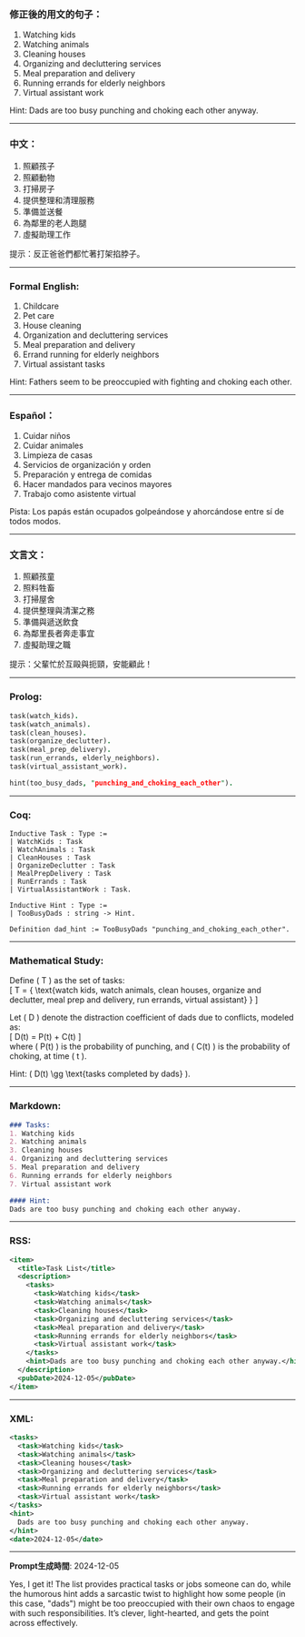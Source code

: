 ### 修正後的用文的句子：

1. Watching kids  
2. Watching animals  
3. Cleaning houses  
4. Organizing and decluttering services  
5. Meal preparation and delivery  
6. Running errands for elderly neighbors  
7. Virtual assistant work  

Hint: Dads are too busy punching and choking each other anyway.  

---

### 中文：

1. 照顧孩子  
2. 照顧動物  
3. 打掃房子  
4. 提供整理和清理服務  
5. 準備並送餐  
6. 為鄰里的老人跑腿  
7. 虛擬助理工作  

提示：反正爸爸們都忙著打架掐脖子。  

---

### Formal English:

1. Childcare  
2. Pet care  
3. House cleaning  
4. Organization and decluttering services  
5. Meal preparation and delivery  
6. Errand running for elderly neighbors  
7. Virtual assistant tasks  

Hint: Fathers seem to be preoccupied with fighting and choking each other.  

---

### Español：

1. Cuidar niños  
2. Cuidar animales  
3. Limpieza de casas  
4. Servicios de organización y orden  
5. Preparación y entrega de comidas  
6. Hacer mandados para vecinos mayores  
7. Trabajo como asistente virtual  

Pista: Los papás están ocupados golpeándose y ahorcándose entre sí de todos modos.  

---

### 文言文：

1. 照顧孩童  
2. 照料牲畜  
3. 打掃屋舍  
4. 提供整理與清潔之務  
5. 準備與遞送飲食  
6. 為鄰里長者奔走事宜  
7. 虛擬助理之職  

提示：父輩忙於互毆與扼頸，安能顧此！  

---

### Prolog:
```prolog
task(watch_kids).
task(watch_animals).
task(clean_houses).
task(organize_declutter).
task(meal_prep_delivery).
task(run_errands, elderly_neighbors).
task(virtual_assistant_work).

hint(too_busy_dads, "punching_and_choking_each_other").
```

---

### Coq:
```coq
Inductive Task : Type :=
| WatchKids : Task
| WatchAnimals : Task
| CleanHouses : Task
| OrganizeDeclutter : Task
| MealPrepDelivery : Task
| RunErrands : Task
| VirtualAssistantWork : Task.

Inductive Hint : Type :=
| TooBusyDads : string -> Hint.

Definition dad_hint := TooBusyDads "punching_and_choking_each_other".
```

---

### Mathematical Study:

Define \( T \) as the set of tasks:  
\[ T = \{ \text{watch kids, watch animals, clean houses, organize and declutter, meal prep and delivery, run errands, virtual assistant} \} \]  

Let \( D \) denote the distraction coefficient of dads due to conflicts, modeled as:  
\[ D(t) = P(t) + C(t) \]  
where \( P(t) \) is the probability of punching, and \( C(t) \) is the probability of choking, at time \( t \).  

Hint: \( D(t) \gg \text{tasks completed by dads} \).  

---

### Markdown:
```markdown
### Tasks:
1. Watching kids  
2. Watching animals  
3. Cleaning houses  
4. Organizing and decluttering services  
5. Meal preparation and delivery  
6. Running errands for elderly neighbors  
7. Virtual assistant work  

#### Hint:
Dads are too busy punching and choking each other anyway.
```

---

### RSS:
```xml
<item>
  <title>Task List</title>
  <description>
    <tasks>
      <task>Watching kids</task>
      <task>Watching animals</task>
      <task>Cleaning houses</task>
      <task>Organizing and decluttering services</task>
      <task>Meal preparation and delivery</task>
      <task>Running errands for elderly neighbors</task>
      <task>Virtual assistant work</task>
    </tasks>
    <hint>Dads are too busy punching and choking each other anyway.</hint>
  </description>
  <pubDate>2024-12-05</pubDate>
</item>
```

---

### XML:
```xml
<tasks>
  <task>Watching kids</task>
  <task>Watching animals</task>
  <task>Cleaning houses</task>
  <task>Organizing and decluttering services</task>
  <task>Meal preparation and delivery</task>
  <task>Running errands for elderly neighbors</task>
  <task>Virtual assistant work</task>
</tasks>
<hint>
  Dads are too busy punching and choking each other anyway.
</hint>
<date>2024-12-05</date>
```

---

**Prompt生成時間**: 2024-12-05


Yes, I get it! The list provides practical tasks or jobs someone can do, while the humorous hint adds a sarcastic twist to highlight how some people (in this case, "dads") might be too preoccupied with their own chaos to engage with such responsibilities. It’s clever, light-hearted, and gets the point across effectively.
